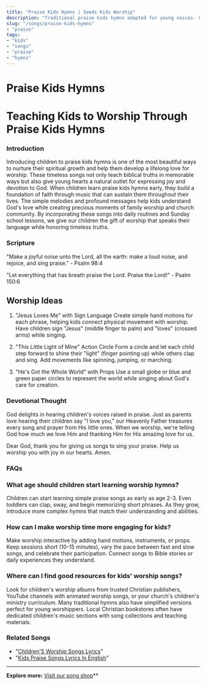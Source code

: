 ```yaml
---
title: "Praise Kids Hymns | Seeds Kids Worship"
description: "Traditional praise kids hymns adapted for young voices. Classic Christian music introducing children to timeless worship."
slug: "/songs/praise-kids-hymns"
- "praise"
tags:
- "kids"
- "songs"
- "praise"
- "hymns"
---
```


# Praise Kids Hymns

# Teaching Kids to Worship Through Praise Kids Hymns

### Introduction
Introducing children to praise kids hymns is one of the most beautiful ways to nurture their spiritual growth and help them develop a lifelong love for worship. These timeless songs not only teach biblical truths in memorable ways but also give young hearts a natural outlet for expressing joy and devotion to God. When children learn praise kids hymns early, they build a foundation of faith through music that can sustain them throughout their lives. The simple melodies and profound messages help kids understand God's love while creating precious moments of family worship and church community. By incorporating these songs into daily routines and Sunday school lessons, we give our children the gift of worship that speaks their language while honoring timeless truths.

### Scripture
"Make a joyful noise unto the Lord, all the earth: make a loud noise, and rejoice, and sing praise." - Psalm 98:4

"Let everything that has breath praise the Lord. Praise the Lord!" - Psalm 150:6

## Worship Ideas
1. "Jesus Loves Me" with Sign Language
Create simple hand motions for each phrase, helping kids connect physical movement with worship. Have children sign "Jesus" (middle finger to palm) and "loves" (crossed arms) while singing.

2. "This Little Light of Mine" Action Circle
Form a circle and let each child step forward to shine their "light" (finger pointing up) while others clap and sing. Add movements like spinning, jumping, or marching.

3. "He's Got the Whole World" with Props
Use a small globe or blue and green paper circles to represent the world while singing about God's care for creation.

### Devotional Thought
God delights in hearing children's voices raised in praise. Just as parents love hearing their children say "I love you," our Heavenly Father treasures every song and prayer from His little ones. When we worship, we're telling God how much we love Him and thanking Him for His amazing love for us.

Dear God, thank you for giving us songs to sing your praise. Help us worship you with joy in our hearts. Amen.

### FAQs

### What age should children start learning worship hymns?
Children can start learning simple praise songs as early as age 2-3. Even toddlers can clap, sway, and begin memorizing short phrases. As they grow, introduce more complex hymns that match their understanding and abilities.

### How can I make worship time more engaging for kids?
Make worship interactive by adding hand motions, instruments, or props. Keep sessions short (10-15 minutes), vary the pace between fast and slow songs, and celebrate their participation. Connect songs to Bible stories or daily experiences they understand.

### Where can I find good resources for kids' worship songs?
Look for children's worship albums from trusted Christian publishers, YouTube channels with animated worship songs, or your church's children's ministry curriculum. Many traditional hymns also have simplified versions perfect for young worshippers. Local Christian bookstores often have dedicated children's music sections with song collections and teaching materials.

### Related Songs

- "[Children'S Worship Songs Lyrics](/songs/children-s-worship-songs-lyrics/)"
- "[Kids Praise Songs Lyrics In English](/songs/kids-praise-songs-lyrics-in-english/)"

---

**Explore more:** [Visit our song shop](https://seedskidsworship.com/shop)**

<!-- Schema Markup -->
<script type="application/ld+json">
{
  "@context": "https://schema.org",
  "@type": "MusicRecording",
  "name": "Praise Kids Hymns",
  "byArtist": {
    "@type": "MusicGroup",
    "name": "Seeds Kids Worship"
  },
  "isFamilyFriendly": true,
  "url": "https://seedskidsworship.com/songs/praise-kids-hymns/"
}
</script>